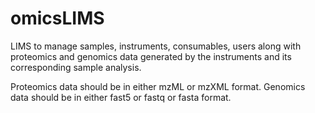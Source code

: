 # omicsLIMS
LIMS to manage samples, instruments, consumables, users along with proteomics and genomics data generated by the instruments and its corresponding sample analysis.

Proteomics data should be in either mzML or mzXML format.
Genomics data should be in either fast5 or fastq or fasta format. 